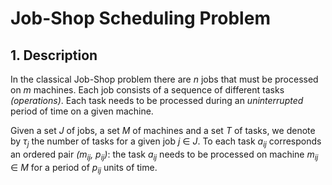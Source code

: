 # Job-Shop Scheduling Problem

## 1. Description

In the classical Job-Shop problem there are _n_ jobs that must be processed on _m_ machines. Each job consists of a sequence of different tasks _(operations)_. Each task needs to be processed during an _uninterrupted_ period of time on a given machine.

Given a set _J_ of jobs, a set _M_ of machines and a set _T_ of tasks, we denote by _τ<sub>j</sub>_ the number of tasks for a given job _j_ ∈ _J_. To each task _a<sub>ij</sub>_ corresponds an ordered pair _(m<sub>ij</sub>, p<sub>ij</sub>)_: the task _a<sub>ij</sub>_ needs to be processed on machine _m<sub>ij</sub>_ ∈ _M_ for a period of _p<sub>ij</sub>_ units of time.
